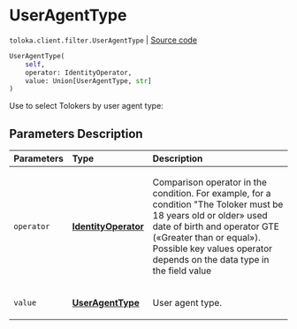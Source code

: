 # UserAgentType
`toloka.client.filter.UserAgentType` | [Source code](https://github.com/Toloka/toloka-kit/blob/v1.0.1/src/client/filter.py#L552)

```python
UserAgentType(
    self,
    operator: IdentityOperator,
    value: Union[UserAgentType, str]
)
```

Use to select Tolokers by user agent type:

## Parameters Description

| Parameters | Type | Description |
| :----------| :----| :-----------|
`operator`|**[IdentityOperator](toloka.client.primitives.operators.IdentityOperator.md)**|<p>Comparison operator in the condition. For example, for a condition &quot;The Toloker must be 18 years old or older» used date of birth and operator GTE («Greater than or equal»). Possible key values operator depends on the data type in the field value</p>
`value`|**[UserAgentType](toloka.client.filter.UserAgentType.UserAgentType.md)**|<p>User agent type.</p>
